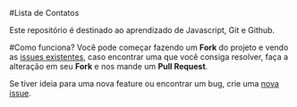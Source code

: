 #Lista de Contatos

Este repositório é destinado ao aprendizado de Javascript, Git e Github.

#Como funciona?
Você pode começar fazendo um **Fork** do projeto e vendo as [issues existentes](https://github.com/viniciusdacal/contact-list/issues),
caso encontrar uma que você consiga resolver, faça a alteração em seu **Fork** e nos mande um **Pull Request**.

Se tiver ideia para uma nova feature ou encontrar um bug, crie uma [nova issue](https://github.com/viniciusdacal/contact-list/issues/new).

